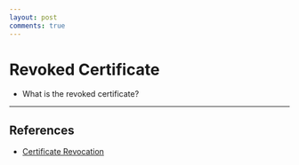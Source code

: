 ```yaml
---
layout: post
comments: true
---
```


# Revoked Certificate

* What is the revoked certificate?

---

## References

* [Certificate Revocation](https://jamielinux.com/docs/openssl-certificate-authority/certificate-revocation-lists.html)
